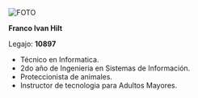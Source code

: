 ![FOTO](https://lh3.googleusercontent.com/a-/AOh14GhckNrJ6FSLrDfbMjaxt3OlwcHtuMO64HvT3p0RgA=s96-cc-rg)

**Franco Ivan Hilt**

Legajo: **10897**
* Técnico en Informatica.
* 2do año de Ingenieria en Sistemas de Información.
* Proteccionista de animales.
* Instructor de tecnologia para Adultos Mayores.


